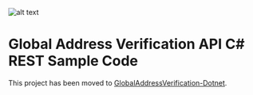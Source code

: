 ![alt text](https://www.melissa.com/_borders17/nav/2017/images/melissa-global-intelligence.png)

# Global Address Verification API C# REST Sample Code

This project has been moved to [GlobalAddressVerification-Dotnet](https://github.com/MelissaData/GlobalAddressVerification-Dotnet).